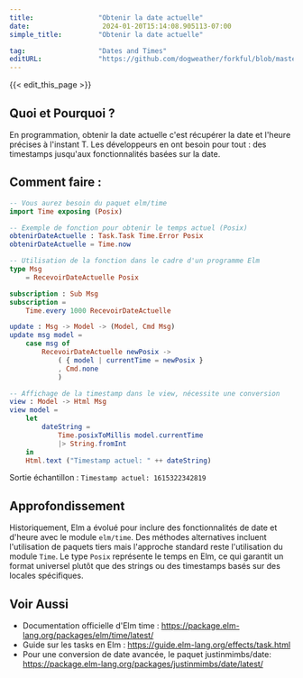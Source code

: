 ```yaml
---
title:                "Obtenir la date actuelle"
date:                  2024-01-20T15:14:08.905113-07:00
simple_title:         "Obtenir la date actuelle"

tag:                  "Dates and Times"
editURL:              "https://github.com/dogweather/forkful/blob/master/content/fr/elm/getting-the-current-date.md"
---
```


{{< edit_this_page >}}

## Quoi et Pourquoi ?
En programmation, obtenir la date actuelle c'est récupérer la date et l'heure précises à l'instant T. Les développeurs en ont besoin pour tout : des timestamps jusqu'aux fonctionnalités basées sur la date.

## Comment faire :
```Elm
-- Vous aurez besoin du paquet elm/time
import Time exposing (Posix)

-- Exemple de fonction pour obtenir le temps actuel (Posix)
obtenirDateActuelle : Task.Task Time.Error Posix
obtenirDateActuelle = Time.now

-- Utilisation de la fonction dans le cadre d'un programme Elm
type Msg
    = RecevoirDateActuelle Posix

subscription : Sub Msg
subscription =
    Time.every 1000 RecevoirDateActuelle

update : Msg -> Model -> (Model, Cmd Msg)
update msg model =
    case msg of
        RecevoirDateActuelle newPosix ->
            ( { model | currentTime = newPosix }
            , Cmd.none
            )

-- Affichage de la timestamp dans le view, nécessite une conversion
view : Model -> Html Msg
view model =
    let
        dateString =
            Time.posixToMillis model.currentTime
            |> String.fromInt
    in
    Html.text ("Timestamp actuel: " ++ dateString)

```
Sortie échantillon : `Timestamp actuel: 1615322342819`

## Approfondissement
Historiquement, Elm a évolué pour inclure des fonctionnalités de date et d'heure avec le module `elm/time`. Des méthodes alternatives incluent l'utilisation de paquets tiers mais l'approche standard reste l'utilisation du module `Time`. Le type `Posix` représente le temps en Elm, ce qui garantit un format universel plutôt que des strings ou des timestamps basés sur des locales spécifiques.

## Voir Aussi
- Documentation officielle d'Elm time : https://package.elm-lang.org/packages/elm/time/latest/
- Guide sur les tasks en Elm : https://guide.elm-lang.org/effects/task.html
- Pour une conversion de date avancée, le paquet justinmimbs/date: https://package.elm-lang.org/packages/justinmimbs/date/latest/
